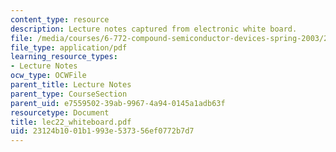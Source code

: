 ```yaml
---
content_type: resource
description: Lecture notes captured from electronic white board.
file: /media/courses/6-772-compound-semiconductor-devices-spring-2003/23124b1001b1993e537356ef0772b7d7_lec22_whiteboard.pdf
file_type: application/pdf
learning_resource_types:
- Lecture Notes
ocw_type: OCWFile
parent_title: Lecture Notes
parent_type: CourseSection
parent_uid: e7559502-39ab-9967-4a94-0145a1adb63f
resourcetype: Document
title: lec22_whiteboard.pdf
uid: 23124b10-01b1-993e-5373-56ef0772b7d7
---
```

